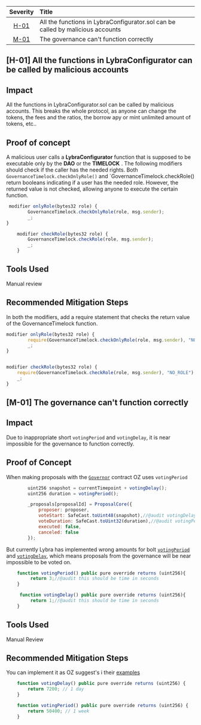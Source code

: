 
| Severity | Title | 
|:--:|:---|
| [H-01](#h-01-all-the-functions-in-lybraconfigurator-can-be-called-by-malicious-accounts) | All the functions in LybraConfigurator.sol can be called by malicious accounts |
| [M-01](#m-01-the-governance-cant-function-correctly) | The governance can't function correctly |

## [H-01] All the functions in LybraConfigurator can be called by malicious accounts

## Impact
All the functions in LybraConfigurator.sol can be called by malicious accounts. This breaks the whole protocol, as anyone can change the tokens, the fees and the ratios, the borrow apy or mint unlimited amount of tokens, etc..

## Proof of concept
A malicious user calls a **LybraConfigurator** function that is supposed to be executable only by the **DAO** or the **TIMELOCK** . The following modifiers should check if the caller has the needed rights. Both `GovernanceTimelock.checkOnlyRole()`  and `GovernanceTimelock.checkRole() return booleans indicating if a user has the needed role. However, the returned value is not checked, allowing anyone to execute the certain function.

```jsx
 modifier onlyRole(bytes32 role) {
        GovernanceTimelock.checkOnlyRole(role, msg.sender);
        _;
}

    modifier checkRole(bytes32 role) {
        GovernanceTimelock.checkRole(role, msg.sender);
        _;
    }
```
## Tools Used
Manual review

## Recommended Mitigation Steps
In both the modifiers, add a require statement that checks the return value of the GovernanceTimelock function. 
```jsx
modifier onlyRole(bytes32 role) {
        require(GovernanceTimelock.checkOnlyRole(role, msg.sender), "NO_ROLE");
        _;
}


modifier checkRole(bytes32 role) {
    require(GovernanceTimelock.checkRole(role, msg.sender), "NO_ROLE");
    _;
}
```
## [M-01] The governance can't function correctly 

## Impact
Due to inappropriate short `votingPeriod`  and `votingDelay`, it is near impossible for the governance to function correctly.

## Proof of Concept
When making proposals with the [`Governor`](https://github.com/OpenZeppelin/openzeppelin-contracts/blob/master/contracts/governance/Governor.sol#L299-L308) contract OZ uses `votingPeriod`
```jsx
        uint256 snapshot = currentTimepoint + votingDelay();
        uint256 duration = votingPeriod();

        _proposals[proposalId] = ProposalCore({
            proposer: proposer,
            voteStart: SafeCast.toUint48(snapshot),//@audit votingDelay() for when the voting starts
            voteDuration: SafeCast.toUint32(duration),//@audit votingPeriod() for the duration
            executed: false,
            canceled: false
        });
``` 
But currently Lybra has implemented wrong amounts for bolt [`votingPeriod`](https://github.com/code-423n4/2023-06-lybra/blob/main/contracts/lybra/governance/LybraGovernance.sol#L143-L145) and [`votingDelay`](https://github.com/code-423n4/2023-06-lybra/blob/main/contracts/lybra/governance/LybraGovernance.sol#L147-L149), which means proposals from the governance will be near impossible to be voted on.
```jsx
    function votingPeriod() public pure override returns (uint256){
         return 3;//@audit this should be time in seconds 
    }

     function votingDelay() public pure override returns (uint256){
         return 1;//@audit this should be time in seconds 
    }
```
## Tools Used
Manual Review

## Recommended Mitigation Steps
You can implement it as OZ suggest's i their [examples](https://docs.openzeppelin.com/contracts/4.x/governance)
```jsx
    function votingDelay() public pure override returns (uint256) {
        return 7200; // 1 day
    }

    function votingPeriod() public pure override returns (uint256) {
        return 50400; // 1 week
    }
```